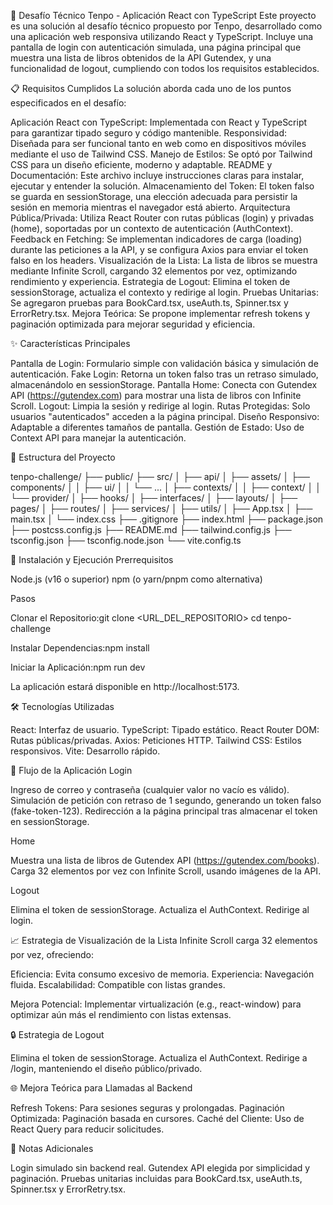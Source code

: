 🌟 Desafío Técnico Tenpo - Aplicación React con TypeScript
Este proyecto es una solución al desafío técnico propuesto por Tenpo, desarrollado como una aplicación web responsiva utilizando React y TypeScript. Incluye una pantalla de login con autenticación simulada, una página principal que muestra una lista de libros obtenidos de la API Gutendex, y una funcionalidad de logout, cumpliendo con todos los requisitos establecidos.

📋 Requisitos Cumplidos
La solución aborda cada uno de los puntos especificados en el desafío:

Aplicación React con TypeScript: Implementada con React y TypeScript para garantizar tipado seguro y código mantenible.
Responsividad: Diseñada para ser funcional tanto en web como en dispositivos móviles mediante el uso de Tailwind CSS.
Manejo de Estilos: Se optó por Tailwind CSS para un diseño eficiente, moderno y adaptable.
README y Documentación: Este archivo incluye instrucciones claras para instalar, ejecutar y entender la solución.
Almacenamiento del Token: El token falso se guarda en sessionStorage, una elección adecuada para persistir la sesión en memoria mientras el navegador está abierto.
Arquitectura Pública/Privada: Utiliza React Router con rutas públicas (login) y privadas (home), soportadas por un contexto de autenticación (AuthContext).
Feedback en Fetching: Se implementan indicadores de carga (loading) durante las peticiones a la API, y se configura Axios para enviar el token falso en los headers.
Visualización de la Lista: La lista de libros se muestra mediante Infinite Scroll, cargando 32 elementos por vez, optimizando rendimiento y experiencia.
Estrategia de Logout: Elimina el token de sessionStorage, actualiza el contexto y redirige al login.
Pruebas Unitarias: Se agregaron pruebas para BookCard.tsx, useAuth.ts, Spinner.tsx y ErrorRetry.tsx.
Mejora Teórica: Se propone implementar refresh tokens y paginación optimizada para mejorar seguridad y eficiencia.


✨ Características Principales

Pantalla de Login: Formulario simple con validación básica y simulación de autenticación.
Fake Login: Retorna un token falso tras un retraso simulado, almacenándolo en sessionStorage.
Pantalla Home: Conecta con Gutendex API (https://gutendex.com) para mostrar una lista de libros con Infinite Scroll.
Logout: Limpia la sesión y redirige al login.
Rutas Protegidas: Solo usuarios "autenticados" acceden a la página principal.
Diseño Responsivo: Adaptable a diferentes tamaños de pantalla.
Gestión de Estado: Uso de Context API para manejar la autenticación.


📂 Estructura del Proyecto

tenpo-challenge/
├── public/
├── src/
│   ├── api/
│   ├── assets/
│   ├── components/
│   │   ├── ui/
│   │   └── ...
│   ├── contexts/
│   │   ├── context/
│   │   └── provider/
│   ├── hooks/
│   ├── interfaces/
│   ├── layouts/
│   ├── pages/
│   ├── routes/
│   ├── services/
│   ├── utils/
│   ├── App.tsx
│   ├── main.tsx
│   └── index.css
├── .gitignore
├── index.html
├── package.json
├── postcss.config.js
├── README.md
├── tailwind.config.js
├── tsconfig.json
├── tsconfig.node.json
└── vite.config.ts


🚀 Instalación y Ejecución
Prerrequisitos

Node.js (v16 o superior)
npm (o yarn/pnpm como alternativa)

Pasos

Clonar el Repositorio:git clone <URL_DEL_REPOSITORIO>
cd tenpo-challenge


Instalar Dependencias:npm install


Iniciar la Aplicación:npm run dev

La aplicación estará disponible en http://localhost:5173.


🛠 Tecnologías Utilizadas

React: Interfaz de usuario.
TypeScript: Tipado estático.
React Router DOM: Rutas públicas/privadas.
Axios: Peticiones HTTP.
Tailwind CSS: Estilos responsivos.
Vite: Desarrollo rápido.


🔑 Flujo de la Aplicación
Login

Ingreso de correo y contraseña (cualquier valor no vacío es válido).
Simulación de petición con retraso de 1 segundo, generando un token falso (fake-token-123).
Redirección a la página principal tras almacenar el token en sessionStorage.

Home

Muestra una lista de libros de Gutendex API (https://gutendex.com/books).
Carga 32 elementos por vez con Infinite Scroll, usando imágenes de la API.

Logout

Elimina el token de sessionStorage.
Actualiza el AuthContext.
Redirige al login.


📈 Estrategia de Visualización de la Lista
Infinite Scroll carga 32 elementos por vez, ofreciendo:

Eficiencia: Evita consumo excesivo de memoria.
Experiencia: Navegación fluida.
Escalabilidad: Compatible con listas grandes.

Mejora Potencial: Implementar virtualización (e.g., react-window) para optimizar aún más el rendimiento con listas extensas.

🔒 Estrategia de Logout

Elimina el token de sessionStorage.
Actualiza el AuthContext.
Redirige a /login, manteniendo el diseño público/privado.


🌐 Mejora Teórica para Llamadas al Backend

Refresh Tokens: Para sesiones seguras y prolongadas.
Paginación Optimizada: Paginación basada en cursores.
Caché del Cliente: Uso de React Query para reducir solicitudes.


📝 Notas Adicionales

Login simulado sin backend real.
Gutendex API elegida por simplicidad y paginación.
Pruebas unitarias incluidas para BookCard.tsx, useAuth.ts, Spinner.tsx y ErrorRetry.tsx.